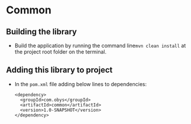 # Common



## Building the library
- Build the application by running the command line`mvn clean install` at the project root folder on the terminal.

## Adding this library to project
- In the `pom.xml` file adding below lines to dependencies:
    ```
  <dependency>
      <groupId>com.obys</groupId>
      <artifactId>common</artifactId>
      <version>1.0-SNAPSHOT</version>
    </dependency>
